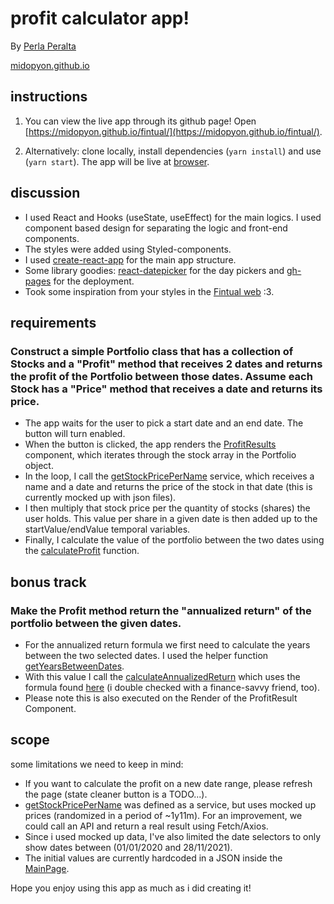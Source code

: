 # profit calculator app!

By [Perla Peralta](mailto:perlap.03@gmail.com)

[midopyon.github.io](http://midopyon.github.io)

## instructions

1. You can view the live app through its github page! Open [https://midopyon.github.io/fintual/](https://midopyon.github.io/fintual/).

2. Alternatively: clone locally, install dependencies (`yarn install`) and use (`yarn start`). The app will be live at [browser](http://localhost:3000).

## discussion

- I used React and Hooks (useState, useEffect) for the main logics. I used component based design for separating the logic and front-end components.
- The styles were added using Styled-components.
- I used [create-react-app](https://goo.gl/26jfy4) for the main app structure.
- Some library goodies: [react-datepicker](https://www.npmjs.com/package/react-datepicker) for the day pickers and [gh-pages](https://www.npmjs.com/package/gh-pages) for the deployment.
- Took some inspiration from your styles in the [Fintual web](https://fintual.cl/) :3.

## requirements

### Construct a simple Portfolio class that has a collection of Stocks and a "Profit" method that receives 2 dates and returns the profit of the Portfolio between those dates. Assume each Stock has a "Price" method that receives a date and returns its price.

- The app waits for the user to pick a start date and an end date. The button will turn enabled.
- When the button is clicked, the app renders the [ProfitResults](src/components/ProfitResults.js) component, which iterates through the stock array in the Portfolio object.
- In the loop, I call the [getStockPricePerName](src/services/getStockPrice.js) service, which receives a name and a date and returns the price of the stock in that date (this is currently mocked up with json files).
- I then multiply that stock price per the quantity of stocks (shares) the user holds. This value per share in a given date is then added up to the startValue/endValue temporal variables.
- Finally, I calculate the value of the portfolio between the two dates using the [calculateProfit](src/utils/calculateProfit.js) function.

## bonus track

### Make the Profit method return the "annualized return" of the portfolio between the given dates.

- For the annualized return formula we first need to calculate the years between the two selected dates. I used the helper function [getYearsBetweenDates](src/utils/getYearsBetweenDates.js).
- With this value I call the [calculateAnnualizedReturn](src/utils/calculateAnnualizedReturn.js) which uses the formula found [here](https://www.wikihow.com/Calculate-Annualized-Portfolio-Return) (i double checked with a finance-savvy friend, too).
- Please note this is also executed on the Render of the ProfitResult Component.

## scope

some limitations we need to keep in mind:

- If you want to calculate the profit on a new date range, please refresh the page (state cleaner button is a TODO...).
- [getStockPricePerName](src/services/getStockPrice.js) was defined as a service, but uses mocked up prices (randomized in a period of ~1y11m). For an improvement, we could call an API and return a real result using Fetch/Axios.
- Since i used mocked up data, I've also limited the date selectors to only show dates between (01/01/2020 and 28/11/2021).
- The initial values are currently hardcoded in a JSON inside the [MainPage](src/containers/MainPage.js).

Hope you enjoy using this app as much as i did creating it!

